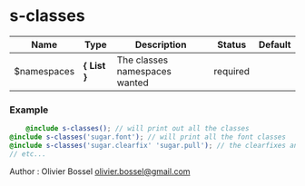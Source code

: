 # s-classes




Name  |  Type  |  Description  |  Status  |  Default
------------  |  ------------  |  ------------  |  ------------  |  ------------
$namespaces  |  **{ List<string> }**  |  The classes namespaces wanted  |  required  |

### Example
```scss
	@include s-classes(); // will print out all the classes
@include s-classes('sugar.font'); // will print all the font classes
@include s-classes('sugar.clearfix' 'sugar.pull'); // the clearfixes and the pull classes
// etc...
```
Author : Olivier Bossel <olivier.bossel@gmail.com>